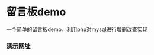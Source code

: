 # 留言板demo
一个简单的留言板demo，利用php对mysql进行增删改查实现

### [演示网址](http://www.coeji.xyz/studyPHP/lybDemo/index.php?_blank)
